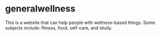 # generalwellness
This is a website that can help people with wellness-based things.
Some subjects include: fitness, food, self-care, and study.
